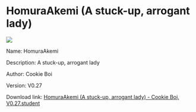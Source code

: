 # HomuraAkemi (A stuck-up, arrogant lady)

<img src = "https://raw.githubusercontent.com/Arbiter1223/Koukou-Gurashi-Custom-Students/master/Students/Files/HomuraAkemi%20(A%20stuck-up%2C%20arrogant%20lady).png">

Name: HomuraAkemi

Description: A stuck-up, arrogant lady

Author: Cookie Boi

Version: V0.27

Download link: <a href="https://raw.githubusercontent.com/Arbiter1223/Koukou-Gurashi-Custom-Students/master/Students/Files/HomuraAkemi%20(A%20stuck-up%2C%20arrogant%20lady)%20-%20Cookie%20Boi%2C%20V0.27.student">HomuraAkemi (A stuck-up, arrogant lady) - Cookie Boi, V0.27.student</a>
